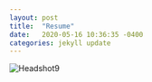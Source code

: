 ```yaml
---
layout: post
title:  "Resume"
date:   2020-05-16 10:36:35 -0400
categories: jekyll update
---
```


![Headshot9](/assets/IMG2.png "Hello!")